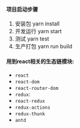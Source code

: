 #### 项目启动步骤
1. 安装包
  yarn install 
2. 开发运行
  yarn start
3. 测试
  yarn test
4. 生产打包
  yarn run build

 #### 用到react相关的生态链模块:
  * `react`
  * `react-dom`
  * `react-router-dom`
  * `redux`: 
  * `react-redux`
  * `redux-actions`
  * `redux-thunk`
  * `antd`
